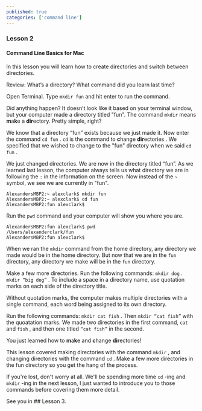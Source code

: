 ```yaml
---
published: true
categories: ['command line']
---
```


### Lesson 2

#### Command Line Basics for Mac


In this lesson you will learn how to create directories and switch between directories. 


Review: What’s a directory? What command did you learn last time?



Open Terminal. Type `mkdir fun` and hit enter to run the command.

Did anything happen? It doesn’t look like it based on your terminal window, but your computer made a directory titled "fun". The command `mkdir` means **m**a**k**e a **dir**ectory. Pretty simple, right?

We know that a directory “fun” exists because we just made it. Now enter the command `cd fun` . `cd` is the command to **c**hange **dir**ectories . We specified that we wished to change to the "fun" directory when we said `cd fun` . 
 
We just changed directories. We are now in the directory titled “fun”. As we learned last lesson, the computer always tells us what directory we are in following the `:` in the information on the screen. Now instead of the `~` symbol, we see we are currently in "fun".

```
AlexandersMBP2:~ alexclark$ mkdir fun
AlexandersMBP2:~ alexclark$ cd fun
AlexandersMBP2:fun alexclark$ 
```

Run the `pwd` command and your computer will show you where you are.
```
AlexandersMBP2:fun alexclark$ pwd
/Users/alexanderclark/fun
AlexandersMBP2:fun alexclark$
```

When we ran the `mkdir` command from the home directory, any directory we made would be in the home directory. But now that we are in the `fun` directory, any directory we make will be in the `fun` directory.

Make a few more directories. Run the following commands: `mkdir dog` . `mkdir “big dog”` . To include a space in a directory name, use quotation marks on each side of the directory title.

Without quotation marks, the computer makes multiple directories with a single command, each word being assigned to its own directory.

Run the following commands: `mkdir cat fish` . Then `mkdir “cat fish”` with the quoatation marks. We made two directories in the first command, `cat` and `fish` , and then one titled `“cat fish”` in the second.

You just learned how to **m**a**k**e and **c**hange **dir**ectories!

This lesson covered making directories with the command `mkdir` , and changing directories with the command `cd` . Make a few more directories in the fun directory so you get the hang of the process. 

If you're lost, don't worry at all. We'll be spending more time `cd` -ing and `mkdir` -ing in the next lesson, I just wanted to introduce you to those commands before covering them more detail.

See you in ## Lesson 3.
